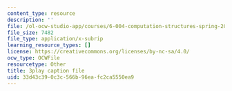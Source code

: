 ```yaml
---
content_type: resource
description: ''
file: /ol-ocw-studio-app/courses/6-004-computation-structures-spring-2017/33d43c390c3c566b96eafc2ca5550ea9_vJqBBh2XFTM.vtt
file_size: 7482
file_type: application/x-subrip
learning_resource_types: []
license: https://creativecommons.org/licenses/by-nc-sa/4.0/
ocw_type: OCWFile
resourcetype: Other
title: 3play caption file
uid: 33d43c39-0c3c-566b-96ea-fc2ca5550ea9
---
```

